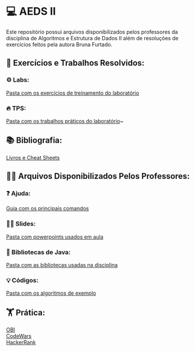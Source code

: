 # 💻 AEDS II
Este repositório possui arquivos disponibilizados pelos professores da disciplina de Algoritmos e Estrutura de Dados II além de resoluções de exercícios feitos pela autora Bruna Furtado.

## 📖 Exercícios e Trabalhos Resolvidos:

### ⚙️ Labs:
[Pasta com os exercícios de treinamento do laboratório](Labs)

### 🔥 TPS:
[Pasta com os trabalhos práticos do laboratório](TPs)~

## 📚 Bibliografia:

[Livros e Cheat Sheets](Bibliografia)

## 🧑‍🏫 Arquivos Disponibilizados Pelos Professores: 

### ❓ Ajuda:
[Guia com os principais comandos](Fonte/ajuda/README.md)


### 👨‍⚕️ Slides:
[Pasta com powerpoints usados em aula](Slides)


### 📁 Bibliotecas de Java:
[Pasta com as bibliotecas usadas na disciplina](Fonte/ajuda/java)


### 💡 Códigos:
[Pasta com os algoritmos de exemplo](Fonte)


## 🏋️ Prática:
[OBI](https://olimpiada.ic.unicamp.br/pratique/pu/)</br>
[CodeWars](https://www.codewars.com/dashboard)</br>
[HackerRank](https://www.hackerrank.com/dashboard)